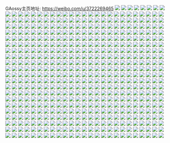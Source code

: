 GAossy主页地址: https://weibo.com/u/3722269465 
![](https://wx4.sinaimg.cn/mw2000/dddd5319ly1h912a80gbsj20u0140gq1.jpg) 
![](https://wx4.sinaimg.cn/mw2000/dddd5319ly1h912a7m90dj20u0140q84.jpg) 
![](https://wx4.sinaimg.cn/mw2000/dddd5319ly1h8xokvo31hj233z2bz7wh.jpg) 
![](https://wx4.sinaimg.cn/mw2000/dddd5319ly1h8xokv5ue2j233z2bz4qp.jpg) 
![](https://wx4.sinaimg.cn/mw2000/dddd5319ly1h8xokun8hwj233z2bz4qp.jpg) 
![](https://wx4.sinaimg.cn/mw2000/dddd5319ly1h8wvgtrjilj20vz1ikx4f.jpg) 
![](https://wx4.sinaimg.cn/mw2000/dddd5319ly1h8wvgucmnxj20n00tftik.jpg) 
![](https://wx4.sinaimg.cn/mw2000/dddd5319ly1h8wvgus3cfj20n00rsk1a.jpg) 
![](https://wx4.sinaimg.cn/mw2000/dddd5319ly1h8vr8lhqmyj20u017qk2o.jpg) 
![](https://wx4.sinaimg.cn/mw2000/dddd5319ly1h8vr8lz6mxj20u017bqe6.jpg) 
![](https://wx4.sinaimg.cn/mw2000/dddd5319ly1h8qkxsl680j20u0126wnb.jpg) 
![](https://wx4.sinaimg.cn/mw2000/dddd5319ly1h8qkxsxzdgj20u0140qc1.jpg) 
![](https://wx4.sinaimg.cn/mw2000/dddd5319ly1h8qky4mpjcj20u00xiq77.jpg) 
![](https://wx4.sinaimg.cn/mw2000/dddd5319ly1h8qkzpoj21j20u01utdw3.jpg) 
![](https://wx4.sinaimg.cn/mw2000/dddd5319ly1h8qkxt6c5yj20u011q77u.jpg) 
![](https://wx4.sinaimg.cn/mw2000/dddd5319ly1h8qkxtdmfij20u014047v.jpg) 
![](https://wx4.sinaimg.cn/mw2000/dddd5319ly1h8n2pci9f2j20n01ds40p.jpg) 
![](https://wx4.sinaimg.cn/mw2000/dddd5319ly1h8m066j1cbj20u0140grz.jpg) 
![](https://wx4.sinaimg.cn/mw2000/dddd5319ly1h8m06771bpj20u0140dls.jpg) 
![](https://wx4.sinaimg.cn/mw2000/dddd5319ly1h8m067onx5j20u014010k.jpg) 
![](https://wx4.sinaimg.cn/mw2000/dddd5319ly1h84e69kogwj20u017x7cv.jpg) 
![](https://wx4.sinaimg.cn/mw2000/dddd5319ly1h84e699ti8j20u01407bv.jpg) 
![](https://wx4.sinaimg.cn/mw2000/dddd5319ly1h83thk09uoj20u017x7cv.jpg) 
![](https://wx4.sinaimg.cn/mw2000/dddd5319ly1h83thkc26dj20u0140tfk.jpg) 
![](https://wx4.sinaimg.cn/mw2000/dddd5319ly1h83thjqp6kj20u00uuafk.jpg) 
![](https://wx4.sinaimg.cn/mw2000/dddd5319ly1h83thjgx58j21hc0u010l.jpg) 
![](https://wx4.sinaimg.cn/mw2000/dddd5319ly1h7z079udfvj20u05am7wh.jpg) 
![](https://wx4.sinaimg.cn/mw2000/dddd5319ly1h7z07adas1j20u048db20.jpg) 
![](https://wx4.sinaimg.cn/mw2000/dddd5319ly1h7z079awrvj20u03lv1kx.jpg) 
![](https://wx4.sinaimg.cn/mw2000/dddd5319ly1h7z07axi4tj20u052cb29.jpg) 
![](https://wx4.sinaimg.cn/mw2000/dddd5319ly1h7z07bg4n3j20u04ku4qp.jpg) 
![](https://wx4.sinaimg.cn/mw2000/dddd5319ly1h7z07cgjagj20u06er4qp.jpg) 
![](https://wx4.sinaimg.cn/mw2000/dddd5319ly1h7wbavauxxj20n01dsn21.jpg) 
![](https://wx4.sinaimg.cn/mw2000/dddd5319ly1h7bn5wf6qxj20u00vijs1.jpg) 
![](https://wx4.sinaimg.cn/mw2000/dddd5319ly1h7bn5x2gsoj20u0140gn7.jpg) 
![](https://wx4.sinaimg.cn/mw2000/dddd5319ly1h7bn5ww9rpj20u01413zv.jpg) 
![](https://wx4.sinaimg.cn/mw2000/dddd5319ly1h7bn5wo36oj20u0140gsq.jpg) 
![](https://wx4.sinaimg.cn/mw2000/dddd5319ly1h6q4t6rn86j22c0340x6p.jpg) 
![](https://wx4.sinaimg.cn/mw2000/dddd5319ly1h6q4t8v8ggj23402c0kjm.jpg) 
![](https://wx4.sinaimg.cn/mw2000/dddd5319ly1h6q4tbpj3hj22c0340hdu.jpg) 
![](https://wx4.sinaimg.cn/mw2000/dddd5319ly1h6q4t53rwhj22c0340x6p.jpg) 
![](https://wx4.sinaimg.cn/mw2000/dddd5319ly1h6q545e8rwj22c03401kx.jpg) 
![](https://wx4.sinaimg.cn/mw2000/dddd5319ly1h6q546aqd4j22c03401kx.jpg) 
![](https://wx4.sinaimg.cn/mw2000/dddd5319ly1h6gcr7adgoj20n01drwf0.jpg) 
![](https://wx4.sinaimg.cn/mw2000/dddd5319ly1h6edn52gljj20n01dsgrv.jpg) 
![](https://wx4.sinaimg.cn/mw2000/dddd5319ly1h6edn5cs9tj20u01hctkm.jpg) 
![](https://wx4.sinaimg.cn/mw2000/dddd5319ly1h6edn5lin3j21400u011e.jpg) 
![](https://wx4.sinaimg.cn/mw2000/dddd5319ly1h6edn5s6rsj20e10e974k.jpg) 
![](https://wx4.sinaimg.cn/mw2000/dddd5319ly1h6bz8uj097j20u014043f.jpg) 
![](https://wx4.sinaimg.cn/mw2000/dddd5319ly1h6bz8ut5fcj20u0140dgy.jpg) 
![](https://wx4.sinaimg.cn/mw2000/dddd5319ly1h69h5ybc9uj20u00t5414.jpg) 
![](https://wx4.sinaimg.cn/mw2000/dddd5319ly1h6591yv0n6j20n00aut9r.jpg) 
![](https://wx4.sinaimg.cn/mw2000/dddd5319ly1h5v1cv6lvjj20n01ds77l.jpg) 
![](https://wx4.sinaimg.cn/mw2000/dddd5319ly1h5tqpko1jtj21400u07b5.jpg) 
![](https://wx4.sinaimg.cn/mw2000/dddd5319ly1h5tqpkbzrlj20u01hc119.jpg) 
![](https://wx4.sinaimg.cn/mw2000/dddd5319ly1h5tqpkvibij20u0140qbw.jpg) 
![](https://wx4.sinaimg.cn/mw2000/dddd5319ly1h5tqpl67l1j21400u010f.jpg) 
![](https://wx4.sinaimg.cn/mw2000/dddd5319ly1h5tqplctyuj20u0140n16.jpg) 
![](https://wx4.sinaimg.cn/mw2000/dddd5319ly1h5tqplpr2nj20u0140jv1.jpg) 
![](https://wx4.sinaimg.cn/mw2000/dddd5319ly1h5qeoaimqqj21kw1k3qn0.jpg) 
![](https://wx4.sinaimg.cn/mw2000/dddd5319ly1h5qeobia9cj21kw1kw1di.jpg) 
![](https://wx4.sinaimg.cn/mw2000/dddd5319ly1h5qeo98kvej21kw1kwe05.jpg) 
![](https://wx4.sinaimg.cn/mw2000/dddd5319ly1h2sz0ac1hsj210n0u0tia.jpg) 
![](https://wx4.sinaimg.cn/mw2000/dddd5319ly1h2sz0atzhkj20u01hck99.jpg) 
![](https://wx4.sinaimg.cn/mw2000/dddd5319ly1h2sz0b7op1j20u01404ba.jpg) 
![](https://wx4.sinaimg.cn/mw2000/dddd5319ly1h2sz0bkzufj20u0154wro.jpg) 
![](https://wx4.sinaimg.cn/mw2000/dddd5319ly1h2sz0bxzrlj20u01a6ahl.jpg) 
![](https://wx4.sinaimg.cn/mw2000/dddd5319ly1h2sz0ceu3lj20u016i4e5.jpg) 
![](https://wx4.sinaimg.cn/mw2000/dddd5319ly1h2sz0crxw5j20h30r3n15.jpg) 
![](https://wx4.sinaimg.cn/mw2000/dddd5319ly1h2sz0ewuz3j20u01hc46b.jpg) 
![](https://wx4.sinaimg.cn/mw2000/dddd5319ly1h2sz0fiqenj20cu0ifmyl.jpg) 
![](https://wx4.sinaimg.cn/mw2000/dddd5319ly1h22asv05esj20u0140146.jpg) 
![](https://wx4.sinaimg.cn/mw2000/dddd5319ly1h22asvbm8yj20u014079m.jpg) 
![](https://wx4.sinaimg.cn/mw2000/dddd5319ly1h22asvl0b4j20u0140497.jpg) 
![](https://wx4.sinaimg.cn/mw2000/dddd5319ly1h22asyqt1gj21400u045f.jpg) 
![](https://wx4.sinaimg.cn/mw2000/dddd5319ly1h22asz18bij20u0140gv4.jpg) 
![](https://wx4.sinaimg.cn/mw2000/dddd5319ly1h1vet7sid7j21400u0gsf.jpg) 
![](https://wx4.sinaimg.cn/mw2000/dddd5319ly1h1u56uw36vj229j33yqv5.jpg) 
![](https://wx4.sinaimg.cn/mw2000/dddd5319ly1h1u57637xhj23402c0u0y.jpg) 
![](https://wx4.sinaimg.cn/mw2000/dddd5319ly1h1u56pdovfj22c0340b2a.jpg) 
![](https://wx4.sinaimg.cn/mw2000/dddd5319ly1h0r3pvajerj21400u0qa3.jpg) 
![](https://wx4.sinaimg.cn/mw2000/dddd5319ly1h0r3pvkbowj21400u0tg7.jpg) 
![](https://wx4.sinaimg.cn/mw2000/dddd5319ly1h0r3pqnm63j20u016oahz.jpg) 
![](https://wx4.sinaimg.cn/mw2000/dddd5319ly1h0r3pvri80j21400u0n4i.jpg) 
![](https://wx4.sinaimg.cn/mw2000/dddd5319ly1h0r3pwiwbzj210w0u045f.jpg) 
![](https://wx4.sinaimg.cn/mw2000/dddd5319ly1h0r3py5fz3j20u014s4ad.jpg) 
![](https://wx4.sinaimg.cn/mw2000/dddd5319ly1h0r3pxgzg4j21400u0wkq.jpg) 
![](https://wx4.sinaimg.cn/mw2000/dddd5319ly1h0r3pyd89yj21400u07hk.jpg) 
![](https://wx4.sinaimg.cn/mw2000/dddd5319ly1h0r3px4ig2j20u0140wj9.jpg) 
![](https://wx4.sinaimg.cn/mw2000/dddd5319ly1h0r3pw0qnmj20u014odx3.jpg) 
![](https://wx4.sinaimg.cn/mw2000/dddd5319ly1h0r3pxol0aj21400u0wir.jpg) 
![](https://wx4.sinaimg.cn/mw2000/dddd5319ly1h08pls1rozj20n01dsgry.jpg) 
![](https://wx4.sinaimg.cn/mw2000/dddd5319ly1h08plrn4y8j20n01dsq63.jpg) 
![](https://wx4.sinaimg.cn/mw2000/dddd5319ly1h08n7aq4uwj20u00miwjq.jpg) 
![](https://wx4.sinaimg.cn/mw2000/dddd5319ly1h08n7b1kkzj20wn0u0wng.jpg) 
![](https://wx4.sinaimg.cn/mw2000/dddd5319ly1h08n7br1kqj21400u044n.jpg) 
![](https://wx4.sinaimg.cn/mw2000/dddd5319ly1h08n7cxjb3j20u0173122.jpg) 
![](https://wx4.sinaimg.cn/mw2000/dddd5319ly1h08n7dmvjuj20u80u0qa9.jpg) 
![](https://wx4.sinaimg.cn/mw2000/dddd5319ly1h07j1kcvnpj20n01dsq7r.jpg) 
![](https://wx4.sinaimg.cn/mw2000/dddd5319ly1h04iffhx7zj20mi0u0q6s.jpg) 
![](https://wx4.sinaimg.cn/mw2000/dddd5319ly1gzm01qmn77j20u0140jz6.jpg) 
![](https://wx4.sinaimg.cn/mw2000/dddd5319ly1gzm01pdwrej20u0140qae.jpg) 
![](https://wx4.sinaimg.cn/mw2000/dddd5319ly1gzm01q9vy1j20u0140tev.jpg) 
![](https://wx4.sinaimg.cn/mw2000/dddd5319ly1gyfmkltwulj22c0340x6p.jpg) 
![](https://wx4.sinaimg.cn/mw2000/dddd5319ly1gycy70iimkj20hc0akwfa.jpg) 
![](https://wx4.sinaimg.cn/mw2000/dddd5319ly1gycy70objfj20gq0bvdgo.jpg) 
![](https://wx4.sinaimg.cn/mw2000/dddd5319ly1gycy709rn9j20h50bfq3c.jpg) 
![](https://wx4.sinaimg.cn/mw2000/dddd5319ly1gyc36s4vv2j20u01407ae.jpg) 
![](https://wx4.sinaimg.cn/mw2000/dddd5319ly1gyc36qh1wlj20u014043t.jpg) 
![](https://wx4.sinaimg.cn/mw2000/dddd5319ly1gy54s2rkz1j21400u0dmb.jpg) 
![](https://wx4.sinaimg.cn/mw2000/dddd5319ly1gy54s2isnej20u0140476.jpg) 
![](https://wx4.sinaimg.cn/mw2000/dddd5319ly1gxy12r7x12j20n01dswh5.jpg) 
![](https://wx4.sinaimg.cn/mw2000/dddd5319ly1gxw4ppcz6gj20n014yn81.jpg) 
![](https://wx4.sinaimg.cn/mw2000/dddd5319ly1gxw4ppsrskj20n014yn7t.jpg) 
![](https://wx4.sinaimg.cn/mw2000/dddd5319ly1gxsmqk7utqj21400u0gv0.jpg) 
![](https://wx4.sinaimg.cn/mw2000/dddd5319ly1gxsmqje6gaj21400u00zu.jpg) 
![](https://wx4.sinaimg.cn/mw2000/dddd5319ly1gxspi3wu1oj20u014043e.jpg) 
![](https://wx4.sinaimg.cn/mw2000/dddd5319ly1gxq83tfctyj21400u0n7l.jpg) 
![](https://wx4.sinaimg.cn/mw2000/dddd5319ly1gxq83sk33uj20u014njya.jpg) 
![](https://wx4.sinaimg.cn/mw2000/dddd5319ly1gxq83u6748j21400u0tjf.jpg) 
![](https://wx4.sinaimg.cn/mw2000/dddd5319ly1gxq83v3ksmj20u0140wpm.jpg) 
![](https://wx4.sinaimg.cn/mw2000/dddd5319ly1gxq83wadprj21400u0dsg.jpg) 
![](https://wx4.sinaimg.cn/mw2000/dddd5319ly1gxov6vj1tjj20u0140n3e.jpg) 
![](https://wx4.sinaimg.cn/mw2000/dddd5319ly1gxlivv3orkj20u0140jw4.jpg) 
![](https://wx4.sinaimg.cn/mw2000/dddd5319ly1gxjeb2id0sj20u01407ap.jpg) 
![](https://wx4.sinaimg.cn/mw2000/dddd5319ly1gxjebc19ngj20mi0u0dj2.jpg) 
![](https://wx4.sinaimg.cn/mw2000/dddd5319ly1gxibfs8g6fj20mr02dq2w.jpg) 
![](https://wx4.sinaimg.cn/mw2000/dddd5319ly1gxfvupolb7j20jv0dvwet.jpg) 
![](https://wx4.sinaimg.cn/mw2000/dddd5319ly1gxfvupu43lj20jt05mdg8.jpg) 
![](https://wx4.sinaimg.cn/mw2000/dddd5319ly1gxfvuq1z83j20jn11lgrw.jpg) 
![](https://wx4.sinaimg.cn/mw2000/dddd5319ly1gxfvupfz0gj20js135ags.jpg) 
![](https://wx4.sinaimg.cn/mw2000/dddd5319ly1gxeqlhryzwj20u01407au.jpg) 
![](https://wx4.sinaimg.cn/mw2000/dddd5319ly1gx8yo37vv3j20u013djzb.jpg) 
![](https://wx4.sinaimg.cn/mw2000/dddd5319ly1gx8yo2g5isj20u0149jyb.jpg) 
![](https://wx4.sinaimg.cn/mw2000/dddd5319ly1gx1279z1wpj20u0140wie.jpg) 
![](https://wx4.sinaimg.cn/mw2000/dddd5319ly1gx127a74zdj20u0140gtd.jpg) 
![](https://wx4.sinaimg.cn/mw2000/dddd5319ly1gx127bbvygj20u014077t.jpg) 
![](https://wx4.sinaimg.cn/mw2000/dddd5319ly1gx127aio3uj21400u0agj.jpg) 
![](https://wx4.sinaimg.cn/mw2000/dddd5319ly1gx127arh7yj21400u0n3a.jpg) 
![](https://wx4.sinaimg.cn/mw2000/dddd5319ly1gx127b1l0cj20u014044z.jpg) 
![](https://wx4.sinaimg.cn/mw2000/dddd5319ly1gx0jsv4cggj20u0140gs6.jpg) 
![](https://wx4.sinaimg.cn/mw2000/dddd5319ly1gx0jsvw502j20u0140k08.jpg) 
![](https://wx4.sinaimg.cn/mw2000/dddd5319ly1gwzkcnvcmej20u014046p.jpg) 
![](https://wx4.sinaimg.cn/mw2000/dddd5319ly1gwzkcpki8vj20n01dsn5t.jpg) 
![](https://wx4.sinaimg.cn/mw2000/dddd5319ly1gwwzupqnctj21400u0n3t.jpg) 
![](https://wx4.sinaimg.cn/mw2000/dddd5319ly1gwwzupa7xxj21400u010c.jpg) 
![](https://wx4.sinaimg.cn/mw2000/dddd5319ly1gwwzuqbsncj21400u0n6c.jpg) 
![](https://wx4.sinaimg.cn/mw2000/dddd5319ly1gwwzz9t49fj21400u0wi3.jpg) 
![](https://wx4.sinaimg.cn/mw2000/dddd5319ly1gwwzurm5efj20u0140gu4.jpg) 
![](https://wx4.sinaimg.cn/mw2000/dddd5319ly1gwwzusiew7j20n01dsgqd.jpg) 
![](https://wx4.sinaimg.cn/mw2000/dddd5319ly1gwwavc60mrj21400u0teq.jpg) 
![](https://wx4.sinaimg.cn/mw2000/dddd5319ly1gwuqw9mclvj21400u0jz5.jpg) 
![](https://wx4.sinaimg.cn/mw2000/dddd5319ly1gwuqw9az2gj21400u0439.jpg) 
![](https://wx4.sinaimg.cn/mw2000/dddd5319ly1gwj4832310j20fp0psjsd.jpg) 
![](https://wx4.sinaimg.cn/mw2000/dddd5319ly1gwj482u722j20hm0qvgmn.jpg) 
![](https://wx4.sinaimg.cn/mw2000/dddd5319ly1gwj483adiaj20gn0qo3zn.jpg) 
![](https://wx4.sinaimg.cn/mw2000/dddd5319ly1gwj483hlw8j20p70qmgn7.jpg) 
![](https://wx4.sinaimg.cn/mw2000/dddd5319ly1gwgytyv9h1j21400u010c.jpg) 
![](https://wx4.sinaimg.cn/mw2000/dddd5319ly1gwgytyjuayj20u0140agr.jpg) 
![](https://wx4.sinaimg.cn/mw2000/dddd5319ly1gwbb23dj7jj21400u0k23.jpg) 
![](https://wx4.sinaimg.cn/mw2000/dddd5319ly1gwbb249t5hj21400u0tif.jpg) 
![](https://wx4.sinaimg.cn/mw2000/dddd5319ly1gwbbu2bi1kj21400u0qdv.jpg) 
![](https://wx4.sinaimg.cn/mw2000/dddd5319ly1gvzb9sse97j20mt06wdga.jpg) 
![](https://wx4.sinaimg.cn/mw2000/0043Ugkhly1gvbrwjizttj62al3401kz02.jpg) 
![](https://wx4.sinaimg.cn/mw2000/0043Ugkhly1gvbrwi8mjdj61ul2gq4qp02.jpg) 
![](https://wx4.sinaimg.cn/mw2000/dddd5319ly1grjadgi6y9j218g1na40j.jpg) 
![](https://wx4.sinaimg.cn/mw2000/dddd5319ly1grjadhk384j218g1naabr.jpg) 
![](https://wx4.sinaimg.cn/mw2000/dddd5319ly1grjadhyqdfj218g1najsy.jpg) 
![](https://wx4.sinaimg.cn/mw2000/dddd5319ly1grjadj2bhuj22c0340hdt.jpg) 
![](https://wx4.sinaimg.cn/mw2000/dddd5319ly1grjadkr4hjj20n01dsb2c.jpg) 
![](https://wx4.sinaimg.cn/mw2000/dddd5319ly1grjadm5pt0j20n01dsx6s.jpg) 
![](https://wx4.sinaimg.cn/mw2000/dddd5319ly1grjadg0xfrj232i2da7wi.jpg) 
![](https://wx4.sinaimg.cn/mw2000/dddd5319ly1grjadmx1gzj22o03k0b2a.jpg) 
![](https://wx4.sinaimg.cn/mw2000/dddd5319ly1grjadnohakj22ll24lkjl.jpg) 
![](https://wx4.sinaimg.cn/mw2000/dddd5319ly1grh0whk84wj21pc0yiqv6.jpg) 
![](https://wx4.sinaimg.cn/mw2000/dddd5319ly1grh0wm0tmuj21pc0yiu0y.jpg) 
![](https://wx4.sinaimg.cn/mw2000/dddd5319ly1grh0we95fej20u20sp787.jpg) 
![](https://wx4.sinaimg.cn/mw2000/dddd5319ly1gqy9o48kq3j23402c0qv5.jpg) 
![](https://wx4.sinaimg.cn/mw2000/dddd5319ly1gqy9o1prd0j22c03407wi.jpg) 
![](https://wx4.sinaimg.cn/mw2000/dddd5319ly1gqy9o4q4z1j20u00xitc2.jpg) 
![](https://wx4.sinaimg.cn/mw2000/dddd5319ly1gqy9o2p5j0j20u00z2ade.jpg) 
![](https://wx4.sinaimg.cn/mw2000/dddd5319ly1gqwak8ms67j20u00z2jyq.jpg) 
![](https://wx4.sinaimg.cn/mw2000/dddd5319ly1gqwak92agcj20u00xi7bs.jpg) 
![](https://wx4.sinaimg.cn/mw2000/dddd5319ly1gqwak88rn8j20rz0rzdit.jpg) 
![](https://wx4.sinaimg.cn/mw2000/dddd5319ly1gqkaubtezej23402c07wj.jpg) 
![](https://wx4.sinaimg.cn/mw2000/dddd5319ly1gqkau9dtmzj23402c04qq.jpg) 
![](https://wx4.sinaimg.cn/mw2000/dddd5319ly1gqkaufotwgj23402c0qv7.jpg) 
![](https://wx4.sinaimg.cn/mw2000/dddd5319ly1gqkaumim8lj23402c0kjl.jpg) 
![](https://wx4.sinaimg.cn/mw2000/dddd5319ly1gqkauhyi0yj23402c0kjl.jpg) 
![](https://wx4.sinaimg.cn/mw2000/dddd5319ly1gqkaul2tn7j22c0340kjl.jpg) 
![](https://wx4.sinaimg.cn/mw2000/dddd5319ly1gqkauoudm0j23402c04qq.jpg) 
![](https://wx4.sinaimg.cn/mw2000/dddd5319ly1gqkaupzvr1j20yi1pc7hs.jpg) 
![](https://wx4.sinaimg.cn/mw2000/dddd5319ly1gqkaurbbntj22c0340kjl.jpg) 
![](https://wx4.sinaimg.cn/mw2000/dddd5319ly1gq1xelza50j21hc0u04qp.jpg) 
![](https://wx4.sinaimg.cn/mw2000/dddd5319ly1go3k7r2qsgj21400u013r.jpg) 
![](https://wx4.sinaimg.cn/mw2000/dddd5319ly1gnnf3uzb7sj20u01hc0zl.jpg) 
![](https://wx4.sinaimg.cn/mw2000/dddd5319ly1gnfddmc0dbj20dc0ent9u.jpg) 
![](https://wx4.sinaimg.cn/mw2000/dddd5319ly1gn1d5dq3e9j20tp13mjw4.jpg) 
![](https://wx4.sinaimg.cn/mw2000/dddd5319ly1gn1d5e1xu3j20u01hcwlw.jpg) 
![](https://wx4.sinaimg.cn/mw2000/dddd5319ly1gn1d5epry7j21400u048l.jpg) 
![](https://wx4.sinaimg.cn/mw2000/dddd5319ly1gn1d5fdea5j20u01hcwv1.jpg) 
![](https://wx4.sinaimg.cn/mw2000/dddd5319ly1gmxty39laaj20u01hcb29.jpg) 
![](https://wx4.sinaimg.cn/mw2000/dddd5319ly1gmqwytbh1sj20rs1lwtqw.jpg) 
![](https://wx4.sinaimg.cn/mw2000/dddd5319ly1gmqwyv5jygj20rs2237oc.jpg) 
![](https://wx4.sinaimg.cn/mw2000/dddd5319ly1gmqwysb4q7j21400u0thw.jpg) 
![](https://wx4.sinaimg.cn/mw2000/dddd5319ly1gmqwyvzwd0j20u0140wo9.jpg) 
![](https://wx4.sinaimg.cn/mw2000/dddd5319ly1gmqwywpsmxj21400u07dh.jpg) 
![](https://wx4.sinaimg.cn/mw2000/dddd5319ly1gmqwyxjx8fj20u01407dt.jpg) 
![](https://wx4.sinaimg.cn/mw2000/dddd5319ly1gmqwyy2s04j20u01hcqb5.jpg) 
![](https://wx4.sinaimg.cn/mw2000/dddd5319ly1gmqwyyy8jjj20u0140wqy.jpg) 
![](https://wx4.sinaimg.cn/mw2000/dddd5319ly1gmqwyzlkhpj21400u0aih.jpg) 
![](https://wx4.sinaimg.cn/mw2000/dddd5319ly1gmjyjbf8yhj21400u04bs.jpg) 
![](https://wx4.sinaimg.cn/mw2000/dddd5319ly1gmjyjbopf9j20u0140ail.jpg) 
![](https://wx4.sinaimg.cn/mw2000/dddd5319ly1gmjyjbxzxdj20u0140ah8.jpg) 
![](https://wx4.sinaimg.cn/mw2000/dddd5319ly1gmjyjd7tdcj21400u014d.jpg) 
![](https://wx4.sinaimg.cn/mw2000/dddd5319ly1gmjyjdxlhvj20u01404aa.jpg) 
![](https://wx4.sinaimg.cn/mw2000/dddd5319ly1gmjyjeycwrj20u0140guc.jpg) 
![](https://wx4.sinaimg.cn/mw2000/dddd5319ly1gmjyjfbdzpj21400u0qa1.jpg) 
![](https://wx4.sinaimg.cn/mw2000/dddd5319ly1gmjyjfqnw2j20u0140n4t.jpg) 
![](https://wx4.sinaimg.cn/mw2000/dddd5319ly1gmjyjb17osj20u0140n23.jpg) 
![](https://wx4.sinaimg.cn/mw2000/dddd5319ly1gmjyjg6hfrj20rs1lwtqv.jpg) 
![](https://wx4.sinaimg.cn/mw2000/dddd5319ly1gmjyjgpa1fj20rs2237nu.jpg) 
![](https://wx4.sinaimg.cn/mw2000/dddd5319ly1gmjyjh94iwj20rs223njp.jpg) 
![](https://wx4.sinaimg.cn/mw2000/dddd5319ly1gm8ggukvplj20u00u0tjc.jpg) 
![](https://wx4.sinaimg.cn/mw2000/dddd5319ly1gm8ggv23knj20u01400yy.jpg) 
![](https://wx4.sinaimg.cn/mw2000/dddd5319ly1gm8ggvvtqdj20u00u010s.jpg) 
![](https://wx4.sinaimg.cn/mw2000/dddd5319ly1gm8ggwj6q8j20u0150arr.jpg) 
![](https://wx4.sinaimg.cn/mw2000/dddd5319ly1gm8ggz6ymqj21400u0qad.jpg) 
![](https://wx4.sinaimg.cn/mw2000/dddd5319ly1gm8gh2cj6dj20u0146tgw.jpg) 
![](https://wx4.sinaimg.cn/mw2000/dddd5319ly1gm8ggzx8rgj20u01hbaii.jpg) 
![](https://wx4.sinaimg.cn/mw2000/dddd5319ly1gm8gh0fbkwj20u0140th2.jpg) 
![](https://wx4.sinaimg.cn/mw2000/dddd5319ly1gm8gh1qvixj20u01hcne8.jpg) 
![](https://wx4.sinaimg.cn/mw2000/dddd5319gy1gm2gq98fgjj20u0141n9l.jpg) 
![](https://wx4.sinaimg.cn/mw2000/dddd5319gy1gm2gq9ksnyj20u014113t.jpg) 
![](https://wx4.sinaimg.cn/mw2000/dddd5319gy1gm2gqa2c66j21400u0dpk.jpg) 
![](https://wx4.sinaimg.cn/mw2000/dddd5319gy1gm2gqame16j20u0140gw4.jpg) 
![](https://wx4.sinaimg.cn/mw2000/dddd5319gy1gm2gqrc8xnj20rs223kgg.jpg) 
![](https://wx4.sinaimg.cn/mw2000/dddd5319gy1gm2gqb9zpsj20on17san8.jpg) 
![](https://wx4.sinaimg.cn/mw2000/dddd5319gy1glzdu6wigfj21400u0gsc.jpg) 
![](https://wx4.sinaimg.cn/mw2000/dddd5319gy1glopmo597ij21440tyhdt.jpg) 
![](https://wx4.sinaimg.cn/mw2000/dddd5319gy1glk9ljn44jj20u0140qd7.jpg) 
![](https://wx4.sinaimg.cn/mw2000/dddd5319gy1glk9lk5ruhj21400u0qe7.jpg) 
![](https://wx4.sinaimg.cn/mw2000/dddd5319gy1glk9lkq3caj20u0140gwk.jpg) 
![](https://wx4.sinaimg.cn/mw2000/dddd5319gy1glk9llddl9j20u0140jzj.jpg) 
![](https://wx4.sinaimg.cn/mw2000/dddd5319gy1glk9lm0v0fj21400u0dow.jpg) 
![](https://wx4.sinaimg.cn/mw2000/dddd5319gy1glk9lmwxm5j21400u012w.jpg) 
![](https://wx4.sinaimg.cn/mw2000/dddd5319gy1glk9lnmpdwj21400u0qed.jpg) 
![](https://wx4.sinaimg.cn/mw2000/dddd5319gy1glk9lomkuoj20u0140n4w.jpg) 
![](https://wx4.sinaimg.cn/mw2000/dddd5319gy1glk9lj1ngjj20u0140n51.jpg) 
![](https://wx4.sinaimg.cn/mw2000/dddd5319gy1gle1lxd5w2j20r11c2td9.jpg) 
![](https://wx4.sinaimg.cn/mw2000/dddd5319gy1gle1ly2l4nj20rt14p10j.jpg) 
![](https://wx4.sinaimg.cn/mw2000/dddd5319ly1glcs6u032jj20u028iaqf.jpg) 
![](https://wx4.sinaimg.cn/mw2000/dddd5319gy1gl52z9uroyj21400u0tf7.jpg) 
![](https://wx4.sinaimg.cn/mw2000/dddd5319gy1gl52za8p4cj20u01407b7.jpg) 
![](https://wx4.sinaimg.cn/mw2000/dddd5319gy1gl52zaq50rj20u0140wkc.jpg) 
![](https://wx4.sinaimg.cn/mw2000/dddd5319gy1gl52zb32kvj20u0140grl.jpg) 
![](https://wx4.sinaimg.cn/mw2000/dddd5319gy1gl52zcqtr6j21400u0gwb.jpg) 
![](https://wx4.sinaimg.cn/mw2000/dddd5319gy1gl52zbr85cj20u0140jzf.jpg) 
![](https://wx4.sinaimg.cn/mw2000/dddd5319gy1gl52zc9fghj20u0140woz.jpg) 
![](https://wx4.sinaimg.cn/mw2000/dddd5319gy1gl52zd2xxgj20u0140dpx.jpg) 
![](https://wx4.sinaimg.cn/mw2000/dddd5319gy1gl52zdx1wyj20u0140jym.jpg) 
![](https://wx4.sinaimg.cn/mw2000/dddd5319gy1gkp06gd2jjj20u0140dqs.jpg) 
![](https://wx4.sinaimg.cn/mw2000/dddd5319gy1gkp06gy5q2j20u0140ajf.jpg) 
![](https://wx4.sinaimg.cn/mw2000/dddd5319gy1gkp06hhf6oj21400u0n8d.jpg) 
![](https://wx4.sinaimg.cn/mw2000/dddd5319gy1gkp06i60jvj21400u0agr.jpg) 
![](https://wx4.sinaimg.cn/mw2000/dddd5319gy1gkp06jps5gj20u0140ag6.jpg) 
![](https://wx4.sinaimg.cn/mw2000/dddd5319gy1gkp06kdl1nj20u0140wnm.jpg) 
![](https://wx4.sinaimg.cn/mw2000/dddd5319gy1gkp06lbiv1j20u0140qcl.jpg) 
![](https://wx4.sinaimg.cn/mw2000/dddd5319gy1gkp06lxfnnj20u0140q9z.jpg) 
![](https://wx4.sinaimg.cn/mw2000/dddd5319gy1gkp06mm70hj20u0140wpu.jpg) 
![](https://wx4.sinaimg.cn/mw2000/dddd5319ly1gkohd57uf7j20u01hddz7.jpg) 
![](https://wx4.sinaimg.cn/mw2000/dddd5319gy1gkgp45vmypj20u0140wpu.jpg) 
![](https://wx4.sinaimg.cn/mw2000/dddd5319gy1gkgp46lllyj21400u0n93.jpg) 
![](https://wx4.sinaimg.cn/mw2000/dddd5319gy1gkgp47394ej21400u014o.jpg) 
![](https://wx4.sinaimg.cn/mw2000/dddd5319gy1gk8l2drtebj20u0140q9e.jpg) 
![](https://wx4.sinaimg.cn/mw2000/dddd5319gy1gk8l2ear20j20u014011m.jpg) 
![](https://wx4.sinaimg.cn/mw2000/dddd5319gy1gk8l2eqf2jj20u0140n4c.jpg) 
![](https://wx4.sinaimg.cn/mw2000/dddd5319gy1gk8l2cp3zlj21400u0na7.jpg) 
![](https://wx4.sinaimg.cn/mw2000/dddd5319gy1gk8l2d7f36j21400u0qfo.jpg) 
![](https://wx4.sinaimg.cn/mw2000/dddd5319gy1gk8l4jyrfwj21400u0495.jpg) 
![](https://wx4.sinaimg.cn/mw2000/dddd5319gy1gk41st22dkj20u01900xj.jpg) 
![](https://wx4.sinaimg.cn/mw2000/dddd5319gy1gk20yajup3j20u015kwna.jpg) 
![](https://wx4.sinaimg.cn/mw2000/dddd5319gy1gk1vilcxqgj20mi0u0qef.jpg) 
![](https://wx4.sinaimg.cn/mw2000/dddd5319gy1gk1viltvqmj21400u0n7q.jpg) 
![](https://wx4.sinaimg.cn/mw2000/dddd5319gy1gk1vin3wvdj20u0140gu6.jpg) 
![](https://wx4.sinaimg.cn/mw2000/dddd5319gy1gk1viohzpsj20u0140n4w.jpg) 
![](https://wx4.sinaimg.cn/mw2000/dddd5319gy1gk1viku1nwj20u0140nai.jpg) 
![](https://wx4.sinaimg.cn/mw2000/dddd5319gy1gk1vip4k7wj20mi0u0tcs.jpg) 
![](https://wx4.sinaimg.cn/mw2000/dddd5319gy1gk1vipkbaej20mi0u0n1w.jpg) 
![](https://wx4.sinaimg.cn/mw2000/dddd5319gy1gk1vipyhbrj20mi0u0n4f.jpg) 
![](https://wx4.sinaimg.cn/mw2000/dddd5319gy1gk1viqgcbvj20u01hctd4.jpg) 
![](https://wx4.sinaimg.cn/mw2000/dddd5319gy1gjw1mm0b4yj218w0q4n10.jpg) 
![](https://wx4.sinaimg.cn/mw2000/dddd5319gy1gjtreqyo2lj21410u0anf.jpg) 
![](https://wx4.sinaimg.cn/mw2000/dddd5319gy1gjtrerhzoej21400u0n7v.jpg) 
![](https://wx4.sinaimg.cn/mw2000/dddd5319gy1gjtrerytwkj20u0140dq8.jpg) 
![](https://wx4.sinaimg.cn/mw2000/dddd5319gy1gjtreqg0nxj20u014048v.jpg) 
![](https://wx4.sinaimg.cn/mw2000/dddd5319gy1gjtresmrd5j20rs15owoo.jpg) 
![](https://wx4.sinaimg.cn/mw2000/dddd5319gy1gjtret6oqbj20u0140qdg.jpg) 
![](https://wx4.sinaimg.cn/mw2000/dddd5319gy1gjtretnmbbj20u0140doa.jpg) 
![](https://wx4.sinaimg.cn/mw2000/dddd5319gy1gjtreug7bxj20u0140dni.jpg) 
![](https://wx4.sinaimg.cn/mw2000/dddd5319gy1gjtrev0hbuj20ku0ktjtw.jpg) 
![](https://wx4.sinaimg.cn/mw2000/dddd5319ly1gjtmc7ffyjj20u028iaqf.jpg) 
![](https://wx4.sinaimg.cn/mw2000/dddd5319gy1gjst35pb7uj20ku112jz9.jpg) 
![](https://wx4.sinaimg.cn/mw2000/dddd5319gy1gjrkhwo692j20u01hckjl.jpg) 
![](https://wx4.sinaimg.cn/mw2000/dddd5319gy1gjrkhxeul2j20u01hchdt.jpg) 
![](https://wx4.sinaimg.cn/mw2000/dddd5319gy1gjrki2qf1oj20u01hc1kx.jpg) 
![](https://wx4.sinaimg.cn/mw2000/dddd5319gy1gjrki1rbbej20u01hchdt.jpg) 
![](https://wx4.sinaimg.cn/mw2000/dddd5319gy1gjrki3t6lij20u01hcb29.jpg) 
![](https://wx4.sinaimg.cn/mw2000/dddd5319gy1gjrki5bgu7j20u01hchdt.jpg) 
![](https://wx4.sinaimg.cn/mw2000/dddd5319gy1gjr9s2is0xj20ty0u00y7.jpg) 
![](https://wx4.sinaimg.cn/mw2000/dddd5319ly1gjebypuac1j20u0140gtj.jpg) 
![](https://wx4.sinaimg.cn/mw2000/dddd5319gy1gj8tm0h739j21400u0n4v.jpg) 
![](https://wx4.sinaimg.cn/mw2000/dddd5319gy1gj8tlzs0pjj20u0140gua.jpg) 
![](https://wx4.sinaimg.cn/mw2000/dddd5319gy1gj8tm0yybkj20u0140dpq.jpg) 
![](https://wx4.sinaimg.cn/mw2000/dddd5319gy1gj8tm1mtcnj20u014010h.jpg) 
![](https://wx4.sinaimg.cn/mw2000/dddd5319gy1giswotwarhj20u0140thg.jpg) 
![](https://wx4.sinaimg.cn/mw2000/dddd5319gy1giswot49nrj20u0140124.jpg) 
![](https://wx4.sinaimg.cn/mw2000/dddd5319gy1gilqpj81ylj20u01hcgrz.jpg) 
![](https://wx4.sinaimg.cn/mw2000/dddd5319gy1ghhdtsat0zj20u01407cu.jpg) 
![](https://wx4.sinaimg.cn/mw2000/dddd5319gy1ghhduv1xarj21400u0ags.jpg) 
![](https://wx4.sinaimg.cn/mw2000/dddd5319gy1ghbjxexvdnj21400u011s.jpg) 
![](https://wx4.sinaimg.cn/mw2000/dddd5319gy1ghbjxovpohj21400u0492.jpg) 
![](https://wx4.sinaimg.cn/mw2000/dddd5319gy1ghbjxulmydj20u01407f8.jpg) 
![](https://wx4.sinaimg.cn/mw2000/dddd5319gy1ghbjxz94cuj21400u0wpq.jpg) 
![](https://wx4.sinaimg.cn/mw2000/dddd5319gy1ghbjx6vkppj20rs15odk4.jpg) 
![](https://wx4.sinaimg.cn/mw2000/dddd5319gy1ghbjxztnwuj21400u0jvl.jpg) 
![](https://wx4.sinaimg.cn/mw2000/dddd5319gy1gh3gj1zmm6j20rs3nyhdt.jpg) 
![](https://wx4.sinaimg.cn/mw2000/dddd5319gy1gh3gj3z09yj20rs5dpb29.jpg) 
![](https://wx4.sinaimg.cn/mw2000/dddd5319gy1gh3gj0aqt3j20rs642hdt.jpg) 
![](https://wx4.sinaimg.cn/mw2000/dddd5319gy1gh3gj6ft8ej20rs59u1ky.jpg) 
![](https://wx4.sinaimg.cn/mw2000/dddd5319gy1gh3gj7gglhj20u0190the.jpg) 
![](https://wx4.sinaimg.cn/mw2000/dddd5319gy1gh11vcxje5j20u10u0430.jpg) 
![](https://wx4.sinaimg.cn/mw2000/dddd5319gy1gh11vb9f1sj20u01hcdmd.jpg) 
![](https://wx4.sinaimg.cn/mw2000/dddd5319gy1ggttro5popj20u01hc0yw.jpg) 
![](https://wx4.sinaimg.cn/mw2000/dddd5319gy1ggt6k6px2kj20u01hcq8x.jpg) 
![](https://wx4.sinaimg.cn/mw2000/dddd5319gy1ggrzapdaopj20u00pzae4.jpg) 
![](https://wx4.sinaimg.cn/mw2000/dddd5319gy1ggrtpcdub2j22bc1qi1kx.jpg) 
![](https://wx4.sinaimg.cn/mw2000/dddd5319gy1ggrtpfe4gzj21qi2bc7sg.jpg) 
![](https://wx4.sinaimg.cn/mw2000/dddd5319gy1ggrtphzy9pj21qi2bc1kx.jpg) 
![](https://wx4.sinaimg.cn/mw2000/dddd5319gy1ggrtpkd07nj21qi2bc7wh.jpg) 
![](https://wx4.sinaimg.cn/mw2000/dddd5319gy1ggrtpmcevyj22c0340qv5.jpg) 
![](https://wx4.sinaimg.cn/mw2000/dddd5319gy1ggrtponzxxj22c0340npd.jpg) 
![](https://wx4.sinaimg.cn/mw2000/dddd5319gy1gginr7c74fj210h140an9.jpg) 
![](https://wx4.sinaimg.cn/mw2000/dddd5319gy1gginr5l0eij21hc140ang.jpg) 
![](https://wx4.sinaimg.cn/mw2000/dddd5319gy1gginr3z5ikj21hc140k6b.jpg) 
![](https://wx4.sinaimg.cn/mw2000/dddd5319gy1gginr10ahbj21hc140ag5.jpg) 
![](https://wx4.sinaimg.cn/mw2000/dddd5319gy1gginr37n46j21hc1407ps.jpg) 
![](https://wx4.sinaimg.cn/mw2000/dddd5319gy1gginr0hjrbj21hc1hctf7.jpg) 
![](https://wx4.sinaimg.cn/mw2000/dddd5319gy1gginr1u0frj213q1hcn6u.jpg) 
![](https://wx4.sinaimg.cn/mw2000/dddd5319gy1gginr4nq3mj21hc140qaq.jpg) 
![](https://wx4.sinaimg.cn/mw2000/dddd5319gy1gginvoy6qpj20u21hc42j.jpg) 
![](https://wx4.sinaimg.cn/mw2000/dddd5319gy1ggbmziatx0j20yi1pcqv5.jpg) 
![](https://wx4.sinaimg.cn/mw2000/dddd5319gy1gg19j520egj22c0340hdu.jpg) 
![](https://wx4.sinaimg.cn/mw2000/dddd5319gy1gg19izi9vjj21jk2bc1kx.jpg) 
![](https://wx4.sinaimg.cn/mw2000/dddd5319gy1gg06kccdujj21f01w0hdt.jpg) 
![](https://wx4.sinaimg.cn/mw2000/dddd5319gy1gg06ka3y58j21f01w01kx.jpg) 
![](https://wx4.sinaimg.cn/mw2000/dddd5319gy1gg06kfhcwkj21f01w0b29.jpg) 
![](https://wx4.sinaimg.cn/mw2000/dddd5319gy1gfyztztycrj20u0140b29.jpg) 
![](https://wx4.sinaimg.cn/mw2000/dddd5319gy1gfyzqi6636j22c0340kjl.jpg) 
![](https://wx4.sinaimg.cn/mw2000/dddd5319gy1gfyzt2pz7dj23402c0x6p.jpg) 
![](https://wx4.sinaimg.cn/mw2000/dddd5319gy1gfyztlhnvjj23402c0hdu.jpg) 
![](https://wx4.sinaimg.cn/mw2000/dddd5319gy1gfyztv6jzlj21jk2qsqv6.jpg) 
![](https://wx4.sinaimg.cn/mw2000/dddd5319gy1gfyzrqidkwj23402c0x6p.jpg) 
![](https://wx4.sinaimg.cn/mw2000/dddd5319gy1gfyzr5oyauj23402c01ky.jpg) 
![](https://wx4.sinaimg.cn/mw2000/dddd5319gy1gfyzvddxoaj20yi1pc4qp.jpg) 
![](https://wx4.sinaimg.cn/mw2000/dddd5319gy1gfyzvubeznj21400u0e81.jpg) 
![](https://wx4.sinaimg.cn/mw2000/dddd5319gy1gfyv8lu5wvj21pc0yie82.jpg) 
![](https://wx4.sinaimg.cn/mw2000/dddd5319gy1gfr086mx1ij20u01hchdt.jpg) 
![](https://wx4.sinaimg.cn/mw2000/dddd5319gy1gfr08lfim4j21jk2bc1gb.jpg) 
![](https://wx4.sinaimg.cn/mw2000/dddd5319gy1gfoskrylhxj23402c0hdu.jpg) 
![](https://wx4.sinaimg.cn/mw2000/dddd5319gy1gfosktd12rj22c0340hdt.jpg) 
![](https://wx4.sinaimg.cn/mw2000/dddd5319gy1gfnholdmnsj22c0340x6p.jpg) 
![](https://wx4.sinaimg.cn/mw2000/dddd5319gy1gfnhopuor9j23402c0hdt.jpg) 
![](https://wx4.sinaimg.cn/mw2000/dddd5319gy1gfnhosz0wnj23402c0b2a.jpg) 
![](https://wx4.sinaimg.cn/mw2000/dddd5319gy1gfmfp7tprhj22c0340npd.jpg) 
![](https://wx4.sinaimg.cn/mw2000/dddd5319gy1gfmfpbplb7j23402c0npd.jpg) 
![](https://wx4.sinaimg.cn/mw2000/dddd5319gy1gfmfpgbbu3j21pc0yi1ky.jpg) 
![](https://wx4.sinaimg.cn/mw2000/dddd5319gy1gfmfph2t7qj216o1kwawg.jpg) 
![](https://wx4.sinaimg.cn/mw2000/dddd5319gy1gfl6zz79otj22c0340hdt.jpg) 
![](https://wx4.sinaimg.cn/mw2000/dddd5319gy1gfl700kt53j23402c0npd.jpg) 
![](https://wx4.sinaimg.cn/mw2000/dddd5319gy1gfl70243rdj20u049p1kx.jpg) 
![](https://wx4.sinaimg.cn/mw2000/dddd5319gy1gfk0zzv3xbj23402c0b2a.jpg) 
![](https://wx4.sinaimg.cn/mw2000/dddd5319gy1gfk103p76xj23402c0hdu.jpg) 
![](https://wx4.sinaimg.cn/mw2000/dddd5319gy1gfk1063w0gj22c0340x6p.jpg) 
![](https://wx4.sinaimg.cn/mw2000/dddd5319gy1gfk0zxmk57j20yi1pcnpe.jpg) 
![](https://wx4.sinaimg.cn/mw2000/dddd5319gy1gfixx2f3t0j20sg0sgtc1.jpg) 
![](https://wx4.sinaimg.cn/mw2000/dddd5319gy1gfixx38s4gj20u00vimzd.jpg) 
![](https://wx4.sinaimg.cn/mw2000/dddd5319gy1gfixx5xf23j21h93104qq.jpg) 
![](https://wx4.sinaimg.cn/mw2000/dddd5319gy1gfixxoe5yuj20u01hcngl.jpg) 
![](https://wx4.sinaimg.cn/mw2000/dddd5319gy1gfixx73unnj22c0340qv5.jpg) 
![](https://wx4.sinaimg.cn/mw2000/dddd5319ly1gfcwz4y4e1j20u0140jyp.jpg) 
![](https://wx4.sinaimg.cn/mw2000/dddd5319ly1gfcwz64wqoj20u0140tgt.jpg) 
![](https://wx4.sinaimg.cn/mw2000/dddd5319ly1gfcwz7t910j21400u0n5t.jpg) 
![](https://wx4.sinaimg.cn/mw2000/dddd5319ly1gfcwzamj2dj21400u0qf3.jpg) 
![](https://wx4.sinaimg.cn/mw2000/dddd5319ly1gfcwzc8oa9j20u0140wol.jpg) 
![](https://wx4.sinaimg.cn/mw2000/dddd5319ly1gfcx00lob3j20u01hck25.jpg) 
![](https://wx4.sinaimg.cn/mw2000/dddd5319ly1gfcx02lua1j20u01hcdq8.jpg) 
![](https://wx4.sinaimg.cn/mw2000/dddd5319ly1gfcx0546ctj20u01hcwo2.jpg) 
![](https://wx4.sinaimg.cn/mw2000/dddd5319gy1gfbxl0sywxj21pc0yikjm.jpg) 
![](https://wx4.sinaimg.cn/mw2000/dddd5319gy1gfbxl304tyj21pc0yi4qq.jpg) 
![](https://wx4.sinaimg.cn/mw2000/dddd5319gy1gfbxld6llyj21pc0yi7wk.jpg) 
![](https://wx4.sinaimg.cn/mw2000/dddd5319gy1gfbxkydtnzj21pc0yix6r.jpg) 
![](https://wx4.sinaimg.cn/mw2000/dddd5319gy1gfbxllj25rj21pc0yie84.jpg) 
![](https://wx4.sinaimg.cn/mw2000/dddd5319gy1gfbxlp1wofj21pc0yinpe.jpg) 
![](https://wx4.sinaimg.cn/mw2000/dddd5319gy1gf7go36w7vj21400u00un.jpg) 
![](https://wx4.sinaimg.cn/mw2000/dddd5319gy1gf7gojl9e8j224e0u0wse.jpg) 
![](https://wx4.sinaimg.cn/mw2000/dddd5319gy1gf7gokbwnfj20lu140139.jpg) 
![](https://wx4.sinaimg.cn/mw2000/dddd5319gy1gf7gom2ccej21481hnaqi.jpg) 
![](https://wx4.sinaimg.cn/mw2000/dddd5319gy1gf7goo4tczj21jk2gmb29.jpg) 
![](https://wx4.sinaimg.cn/mw2000/dddd5319gy1gf7goiykdbj21hc0u04hd.jpg) 
![](https://wx4.sinaimg.cn/mw2000/dddd5319gy1gf3taswj91j22c0340b29.jpg) 
![](https://wx4.sinaimg.cn/mw2000/dddd5319gy1gf3taphvs9j22c0340npd.jpg) 
![](https://wx4.sinaimg.cn/mw2000/dddd5319gy1gf3taukks0j20hs0gwtaq.jpg) 
![](https://wx4.sinaimg.cn/mw2000/dddd5319gy1gf3tay3c54j20yi1pc4qp.jpg) 
![](https://wx4.sinaimg.cn/mw2000/dddd5319gy1gf3tb0a6vej21jk2qs1kx.jpg) 
![](https://wx4.sinaimg.cn/mw2000/dddd5319gy1gf3tb1iy3jj21ho1hoqlh.jpg) 
![](https://wx4.sinaimg.cn/mw2000/dddd5319gy1gf3j10gh0bj20yi1pc1kx.jpg) 
![](https://wx4.sinaimg.cn/mw2000/dddd5319gy1gf3j150vugj20yi1pc4qp.jpg) 
![](https://wx4.sinaimg.cn/mw2000/dddd5319gy1gf3j0x7o1vj20u01aw498.jpg) 
![](https://wx4.sinaimg.cn/mw2000/dddd5319gy1gezbi6fdwsj20qo12xq6z.jpg) 
![](https://wx4.sinaimg.cn/mw2000/dddd5319gy1gezbi6y68nj217c0u00wh.jpg) 
![](https://wx4.sinaimg.cn/mw2000/dddd5319gy1gezbi838dcj20u017ojuk.jpg) 
![](https://wx4.sinaimg.cn/mw2000/dddd5319gy1gezbial3z8j20yi1pc1kx.jpg) 
![](https://wx4.sinaimg.cn/mw2000/dddd5319gy1gezbi7m77tj20u013uwki.jpg) 
![](https://wx4.sinaimg.cn/mw2000/dddd5319gy1gezbibcpkoj20u0140jy0.jpg) 
![](https://wx4.sinaimg.cn/mw2000/dddd5319gy1gezbic3t3xj20u013wjy0.jpg) 
![](https://wx4.sinaimg.cn/mw2000/dddd5319gy1gezbif6kimj20yi1pc1ky.jpg) 
![](https://wx4.sinaimg.cn/mw2000/dddd5319gy1gezbi5rlrnj20yi1pcn5w.jpg) 
![](https://wx4.sinaimg.cn/mw2000/dddd5319gy1gevpwj4g8ij20yi1pcqe6.jpg) 
![](https://wx4.sinaimg.cn/mw2000/dddd5319gy1gevpwjqd0vj20yi1pcqdb.jpg) 
![](https://wx4.sinaimg.cn/mw2000/dddd5319gy1gevpwkg0qgj20yi1pcal2.jpg) 
![](https://wx4.sinaimg.cn/mw2000/dddd5319gy1gevpwi7z2tj20mi0u01kx.jpg) 
![](https://wx4.sinaimg.cn/mw2000/dddd5319gy1gevpwr106zj21400u0hdt.jpg) 
![](https://wx4.sinaimg.cn/mw2000/dddd5319gy1gevpwn6ea7j20k00qkadk.jpg) 
![](https://wx4.sinaimg.cn/mw2000/dddd5319gy1ger7b6tp40j21jk2binpd.jpg) 
![](https://wx4.sinaimg.cn/mw2000/dddd5319gy1ger7b4fh8uj21jk2bh1kx.jpg) 
![](https://wx4.sinaimg.cn/mw2000/dddd5319gy1ger7b8z79fj22c03401ky.jpg) 
![](https://wx4.sinaimg.cn/mw2000/dddd5319gy1ger7b9jxjwj20sg0sg772.jpg) 
![](https://wx4.sinaimg.cn/mw2000/dddd5319gy1genqdajzw4j21mb25q4qp.jpg) 
![](https://wx4.sinaimg.cn/mw2000/dddd5319gy1genqdd9kibj21mb25q4qp.jpg) 
![](https://wx4.sinaimg.cn/mw2000/dddd5319gy1genqdemfi2j21mc25sqqz.jpg) 
![](https://wx4.sinaimg.cn/mw2000/dddd5319gy1genqdiwd3bj22c0340u0x.jpg) 
![](https://wx4.sinaimg.cn/mw2000/dddd5319gy1genqecrlg8j22c0340qv5.jpg) 
![](https://wx4.sinaimg.cn/mw2000/dddd5319gy1genqeejlyqj20tz0mi7q4.jpg) 
![](https://wx4.sinaimg.cn/mw2000/dddd5319gy1genqd8cga9j225q1mb4qp.jpg) 
![](https://wx4.sinaimg.cn/mw2000/dddd5319gy1genqegn9drj21mb25qaw5.jpg) 
![](https://wx4.sinaimg.cn/mw2000/dddd5319gy1genqeiswljj21ho1hodxg.jpg) 
![](https://wx4.sinaimg.cn/mw2000/dddd5319gy1genqeadvqrj21ho1ho4bp.jpg) 
![](https://wx4.sinaimg.cn/mw2000/dddd5319gy1genqe2pxw1j21ho1hok6n.jpg) 
![](https://wx4.sinaimg.cn/mw2000/dddd5319gy1genqek5uc1j21ho1hoaps.jpg) 
![](https://wx4.sinaimg.cn/mw2000/dddd5319gy1genq2vkwtnj22c0340hdt.jpg) 
![](https://wx4.sinaimg.cn/mw2000/dddd5319gy1genq2y0k91j22c0340u0x.jpg) 
![](https://wx4.sinaimg.cn/mw2000/dddd5319gy1genq2yobw1j20jg0xcdj3.jpg) 
![](https://wx4.sinaimg.cn/mw2000/dddd5319gy1genq2zccynj21900u0agk.jpg) 
![](https://wx4.sinaimg.cn/mw2000/dddd5319gy1gemf6niqpaj21ho1hoqjo.jpg) 
![](https://wx4.sinaimg.cn/mw2000/dddd5319gy1gemfacre0hj21jk15ongw.jpg) 
![](https://wx4.sinaimg.cn/mw2000/dddd5319gy1gemfadnq38j20k00k0dh3.jpg) 
![](https://wx4.sinaimg.cn/mw2000/dddd5319gy1gemfabydo8j20u0140jwj.jpg) 
![](https://wx4.sinaimg.cn/mw2000/dddd5319gy1gemfaq2rbfj21pc0yi7wj.jpg) 
![](https://wx4.sinaimg.cn/mw2000/dddd5319gy1gemfafw8qij23402c0qv5.jpg) 
![](https://wx4.sinaimg.cn/mw2000/dddd5319gy1gemfagzpzoj21mc25sqhl.jpg) 
![](https://wx4.sinaimg.cn/mw2000/dddd5319gy1gemfaig4olj21mb25qh93.jpg) 
![](https://wx4.sinaimg.cn/mw2000/dddd5319gy1gemfak05v6j21w01f04qp.jpg) 
![](https://wx4.sinaimg.cn/mw2000/dddd5319gy1gej601pynsj20u0140jwj.jpg) 
![](https://wx4.sinaimg.cn/mw2000/dddd5319gy1gefpuicfx0j20iw0u0wi8.jpg) 
![](https://wx4.sinaimg.cn/mw2000/dddd5319gy1gefpv8yhxlj21jk15oe3b.jpg) 
![](https://wx4.sinaimg.cn/mw2000/dddd5319gy1ged6oxhl2lj22c0340hdt.jpg) 
![](https://wx4.sinaimg.cn/mw2000/dddd5319gy1ged6p3pvlrj22c0340kjl.jpg) 
![](https://wx4.sinaimg.cn/mw2000/dddd5319gy1ged6luf3onj21mb25qe81.jpg) 
![](https://wx4.sinaimg.cn/mw2000/dddd5319gy1ge3gzj3v7hj20yi1pc7wh.jpg) 
![](https://wx4.sinaimg.cn/mw2000/dddd5319gy1ge3gzjxgmcj20yi1pc7g5.jpg) 
![](https://wx4.sinaimg.cn/mw2000/dddd5319gy1gdycx6zrt5j20u01hc7nh.jpg) 
![](https://wx4.sinaimg.cn/mw2000/dddd5319gy1gdwkliq90rj20rs15o13f.jpg) 
![](https://wx4.sinaimg.cn/mw2000/dddd5319gy1gdwkljo3hgj20rs15owqm.jpg) 
![](https://wx4.sinaimg.cn/mw2000/dddd5319gy1gdwklh1mbaj20rs15o7gg.jpg) 
![](https://wx4.sinaimg.cn/mw2000/dddd5319gy1gdni8s1uzoj20hi2srh21.jpg) 
![](https://wx4.sinaimg.cn/mw2000/dddd5319gy1gdm6dw7kslj20yi1pcdkn.jpg) 
![](https://wx4.sinaimg.cn/mw2000/dddd5319gy1gdlneag24fj20rs1jk0wr.jpg) 
![](https://wx4.sinaimg.cn/mw2000/dddd5319gy1gdlne9jg7wj20rs1jkn0q.jpg) 
![](https://wx4.sinaimg.cn/mw2000/dddd5319gy1gd599bzrx7j21ho1hoqjv.jpg) 
![](https://wx4.sinaimg.cn/mw2000/dddd5319gy1gd59a8jwf6j21ho1howrb.jpg) 
![](https://wx4.sinaimg.cn/mw2000/dddd5319gy1gck8bvvkipj21o01o04qp.jpg) 
![](https://wx4.sinaimg.cn/mw2000/dddd5319gy1gck8buxa5cj21o01o01kp.jpg) 
![](https://wx4.sinaimg.cn/mw2000/dddd5319gy1gci6wcdjdxj21jk1xgnhm.jpg) 
![](https://wx4.sinaimg.cn/mw2000/dddd5319gy1ga5q05i0sej20rs223nk9.jpg) 
![](https://wx4.sinaimg.cn/mw2000/dddd5319gy1ga5q04owrhj20rs23jdyx.jpg) 
![](https://wx4.sinaimg.cn/mw2000/dddd5319gy1ga5q065i8tj21e51uuate.jpg) 
![](https://wx4.sinaimg.cn/mw2000/dddd5319gy1ga5q06u70nj20rs1fiqj6.jpg) 
![](https://wx4.sinaimg.cn/mw2000/dddd5319gy1ga5q07fbaej212c1w516g.jpg) 
![](https://wx4.sinaimg.cn/mw2000/dddd5319gy1ga5q08yok2j22c0340e82.jpg) 
![](https://wx4.sinaimg.cn/mw2000/dddd5319gy1g9hj8x7b1nj216m1kux6c.jpg) 
![](https://wx4.sinaimg.cn/mw2000/dddd5319gy1g9hj8y78e8j21mb25qe1u.jpg) 
![](https://wx4.sinaimg.cn/mw2000/dddd5319gy1g9hj8z33ktj21f01w04qp.jpg) 
![](https://wx4.sinaimg.cn/mw2000/dddd5319gy1g9hj8zybf6j21f01w0hcy.jpg) 
![](https://wx4.sinaimg.cn/mw2000/dddd5319gy1g9hj90qufoj21f01w07wh.jpg) 
![](https://wx4.sinaimg.cn/mw2000/dddd5319gy1g9hj91iry7j21f01w01kx.jpg) 
![](https://wx4.sinaimg.cn/mw2000/dddd5319gy1g9hj8w5rc1j21pc0yihdu.jpg) 
![](https://wx4.sinaimg.cn/mw2000/dddd5319ly1g9dr6u60bkj23402c07wi.jpg) 
![](https://wx4.sinaimg.cn/mw2000/dddd5319ly1g9dr6ayshij21w01f0b29.jpg) 
![](https://wx4.sinaimg.cn/mw2000/dddd5319ly1g9dr71fodej21w01f0hd6.jpg) 
![](https://wx4.sinaimg.cn/mw2000/dddd5319ly1g9dr734qrvj20rs1lwkcu.jpg) 
![](https://wx4.sinaimg.cn/mw2000/dddd5319ly1g9dr768lnkj20rs3cehdt.jpg) 
![](https://wx4.sinaimg.cn/mw2000/dddd5319ly1g9dr7909uhj20rs3x8e82.jpg) 
![](https://wx4.sinaimg.cn/mw2000/dddd5319gy1g9d1gxozwsj20im0h5gn4.jpg) 
![](https://wx4.sinaimg.cn/mw2000/dddd5319gy1g99f1yzzddj20rs2rknpd.jpg) 
![](https://wx4.sinaimg.cn/mw2000/dddd5319gy1g99f1zpq40j21f01f0tty.jpg) 
![](https://wx4.sinaimg.cn/mw2000/dddd5319gy1g99f20i2duj21f01w0b29.jpg) 
![](https://wx4.sinaimg.cn/mw2000/dddd5319gy1g99f1yajhej21f01w0tqq.jpg) 
![](https://wx4.sinaimg.cn/mw2000/dddd5319gy1g99f20vis9j21pc0yigqa.jpg) 
![](https://wx4.sinaimg.cn/mw2000/dddd5319gy1g99f21osvij21f01w0e81.jpg) 
![](https://wx4.sinaimg.cn/mw2000/dddd5319gy1g98fweefwbj20ty16u4ng.jpg) 
![](https://wx4.sinaimg.cn/mw2000/dddd5319gy1g92kwfe5dtj21w01f0199.jpg) 
![](https://wx4.sinaimg.cn/mw2000/dddd5319gy1g92kwgc4soj21f01w0b29.jpg) 
![](https://wx4.sinaimg.cn/mw2000/dddd5319gy1g92kweroa3j20rs223b29.jpg) 
![](https://wx4.sinaimg.cn/mw2000/dddd5319gy1g8jzhkdolaj21w01f0b29.jpg) 
![](https://wx4.sinaimg.cn/mw2000/dddd5319gy1g7htfq8rnhj218g1nanpd.jpg) 
![](https://wx4.sinaimg.cn/mw2000/dddd5319gy1g7htfqwd8vj20ju0l6qi1.jpg) 
![](https://wx4.sinaimg.cn/mw2000/dddd5319gy1g7htfskveuj20u01henn2.jpg) 
![](https://wx4.sinaimg.cn/mw2000/dddd5319gy1g7f7izea9wj21f01w0hbj.jpg) 
![](https://wx4.sinaimg.cn/mw2000/dddd5319gy1g7f7j2co9gj21f01w01kx.jpg) 
![](https://wx4.sinaimg.cn/mw2000/dddd5319gy1g6rctimo4jj23402c0npd.jpg) 
![](https://wx4.sinaimg.cn/mw2000/dddd5319gy1g6rctjuk74j23402c0npd.jpg) 
![](https://wx4.sinaimg.cn/mw2000/dddd5319gy1g6rctlcbeej22c03407wi.jpg) 
![](https://wx4.sinaimg.cn/mw2000/dddd5319gy1g6rctnkfxgj23402c0u0y.jpg) 
![](https://wx4.sinaimg.cn/mw2000/dddd5319gy1g6rcto9gb3j20yi1pc7qs.jpg) 
![](https://wx4.sinaimg.cn/mw2000/dddd5319gy1g6rctp8lk8j21n2196qv5.jpg) 
![](https://wx4.sinaimg.cn/mw2000/dddd5319ly1g42yheq27wj20u014046w.jpg) 
![](https://wx4.sinaimg.cn/mw2000/dddd5319ly1g42yh8g06mj21400u0n3k.jpg) 
![](https://wx4.sinaimg.cn/mw2000/dddd5319ly1g42yhhtkosj20u0140dle.jpg) 
![](https://wx4.sinaimg.cn/mw2000/dddd5319ly1g42yhlwvyvj20u0140102.jpg) 
![](https://wx4.sinaimg.cn/mw2000/dddd5319gy1g4271il0fgj21f01w0wxl.jpg) 
![](https://wx4.sinaimg.cn/mw2000/dddd5319gy1g4271i0423j21f01w0nk3.jpg) 
![](https://wx4.sinaimg.cn/mw2000/dddd5319gy1g4271j9vjtj21f01w01kx.jpg) 
